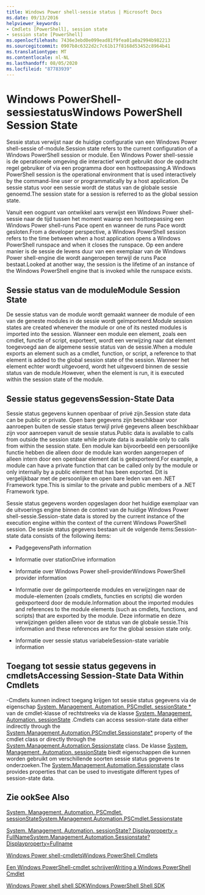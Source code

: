 ```yaml
---
title: Windows Power shell-sessie status | Microsoft Docs
ms.date: 09/13/2016
helpviewer_keywords:
- Cmdlets [PowerShell], session state
- session state [PowerShell]
ms.openlocfilehash: 7436e3ebd0e099ead81f9fea01a0a2994b982213
ms.sourcegitcommit: 0907b8c6322d2c7c61b17f8168d53452c8964b41
ms.translationtype: MT
ms.contentlocale: nl-NL
ms.lasthandoff: 08/05/2020
ms.locfileid: "87783939"
---
```

# <a name="windows-powershell-session-state"></a><span data-ttu-id="1a7c0-102">Windows PowerShell-sessiestatus</span><span class="sxs-lookup"><span data-stu-id="1a7c0-102">Windows PowerShell Session State</span></span>

<span data-ttu-id="1a7c0-103">Sessie status verwijst naar de huidige configuratie van een Windows Power shell-sessie of-module.</span><span class="sxs-lookup"><span data-stu-id="1a7c0-103">Session state refers to the current configuration of a Windows PowerShell session or module.</span></span> <span data-ttu-id="1a7c0-104">Een Windows Power shell-sessie is de operationele omgeving die interactief wordt gebruikt door de opdracht regel gebruiker of via een programma door een hosttoepassing.</span><span class="sxs-lookup"><span data-stu-id="1a7c0-104">A Windows PowerShell session is the operational environment that is used interactively by the command-line user or programmatically by a host application.</span></span> <span data-ttu-id="1a7c0-105">De sessie status voor een sessie wordt de status van de globale sessie genoemd.</span><span class="sxs-lookup"><span data-stu-id="1a7c0-105">The session state for a session is referred to as the global session state.</span></span>

<span data-ttu-id="1a7c0-106">Vanuit een oogpunt van ontwikkel aars verwijst een Windows Power shell-sessie naar de tijd tussen het moment waarop een hosttoepassing een Windows Power shell-runs Pace opent en wanneer de runs Pace wordt gesloten.</span><span class="sxs-lookup"><span data-stu-id="1a7c0-106">From a developer perspective, a Windows PowerShell session refers to the time between when a host application opens a Windows PowerShell runspace and when it closes the runspace.</span></span> <span data-ttu-id="1a7c0-107">Op een andere manier is de sessie de levens duur van een exemplaar van de Windows Power shell-engine die wordt aangeroepen terwijl de runs Pace bestaat.</span><span class="sxs-lookup"><span data-stu-id="1a7c0-107">Looked at another way, the session is the lifetime of an instance of the Windows PowerShell engine that is invoked while the runspace exists.</span></span>

## <a name="module-session-state"></a><span data-ttu-id="1a7c0-108">Sessie status van de module</span><span class="sxs-lookup"><span data-stu-id="1a7c0-108">Module Session State</span></span>

<span data-ttu-id="1a7c0-109">De sessie status van de module wordt gemaakt wanneer de module of een van de geneste modules in de sessie wordt geïmporteerd.</span><span class="sxs-lookup"><span data-stu-id="1a7c0-109">Module session states are created whenever the module or one of its nested modules is imported into the session.</span></span> <span data-ttu-id="1a7c0-110">Wanneer een module een element, zoals een cmdlet, functie of script, exporteert, wordt een verwijzing naar dat element toegevoegd aan de algemene sessie status van de sessie.</span><span class="sxs-lookup"><span data-stu-id="1a7c0-110">When a module exports an element such as a cmdlet, function, or script, a reference to that element is added to the global session state of the session.</span></span> <span data-ttu-id="1a7c0-111">Wanneer het element echter wordt uitgevoerd, wordt het uitgevoerd binnen de sessie status van de module.</span><span class="sxs-lookup"><span data-stu-id="1a7c0-111">However, when the element is run, it is executed within the session state of the module.</span></span>

## <a name="session-state-data"></a><span data-ttu-id="1a7c0-112">Sessie status gegevens</span><span class="sxs-lookup"><span data-stu-id="1a7c0-112">Session-State Data</span></span>

<span data-ttu-id="1a7c0-113">Sessie status gegevens kunnen openbaar of privé zijn.</span><span class="sxs-lookup"><span data-stu-id="1a7c0-113">Session state data can be public or private.</span></span> <span data-ttu-id="1a7c0-114">Open bare gegevens zijn beschikbaar voor aanroepen buiten de sessie status terwijl privé gegevens alleen beschikbaar zijn voor aanroepen vanuit de sessie status.</span><span class="sxs-lookup"><span data-stu-id="1a7c0-114">Public data is available to calls from outside the session state while private data is available only to calls from within the session state.</span></span> <span data-ttu-id="1a7c0-115">Een module kan bijvoorbeeld een persoonlijke functie hebben die alleen door de module kan worden aangeroepen of alleen intern door een openbaar element dat is geëxporteerd.</span><span class="sxs-lookup"><span data-stu-id="1a7c0-115">For example, a module can have a private function that can be called only by the module or only internally by a public element that has been exported.</span></span> <span data-ttu-id="1a7c0-116">Dit is vergelijkbaar met de persoonlijke en open bare leden van een .NET Framework type.</span><span class="sxs-lookup"><span data-stu-id="1a7c0-116">This is similar to the private and public members of a .NET Framework type.</span></span>

<span data-ttu-id="1a7c0-117">Sessie status gegevens worden opgeslagen door het huidige exemplaar van de uitvoerings engine binnen de context van de huidige Windows Power shell-sessie.</span><span class="sxs-lookup"><span data-stu-id="1a7c0-117">Session-state data is stored by the current instance of the execution engine within the context of the current Windows PowerShell session.</span></span> <span data-ttu-id="1a7c0-118">De sessie status gegevens bestaan uit de volgende items:</span><span class="sxs-lookup"><span data-stu-id="1a7c0-118">Session-state data consists of the following items:</span></span>

- <span data-ttu-id="1a7c0-119">Padgegevens</span><span class="sxs-lookup"><span data-stu-id="1a7c0-119">Path information</span></span>

- <span data-ttu-id="1a7c0-120">Informatie over station</span><span class="sxs-lookup"><span data-stu-id="1a7c0-120">Drive information</span></span>

- <span data-ttu-id="1a7c0-121">Informatie over Windows Power shell-provider</span><span class="sxs-lookup"><span data-stu-id="1a7c0-121">Windows PowerShell provider information</span></span>

- <span data-ttu-id="1a7c0-122">Informatie over de geïmporteerde modules en verwijzingen naar de module-elementen (zoals cmdlets, functies en scripts) die worden geëxporteerd door de module.</span><span class="sxs-lookup"><span data-stu-id="1a7c0-122">Information about the imported modules and references to the module elements (such as cmdlets, functions, and scripts) that are exported by the module.</span></span> <span data-ttu-id="1a7c0-123">Deze informatie en deze verwijzingen gelden alleen voor de status van de globale sessie.</span><span class="sxs-lookup"><span data-stu-id="1a7c0-123">This information and these references are for the global session state only.</span></span>

- <span data-ttu-id="1a7c0-124">Informatie over sessie status variabele</span><span class="sxs-lookup"><span data-stu-id="1a7c0-124">Session-state variable information</span></span>

## <a name="accessing-session-state-data-within-cmdlets"></a><span data-ttu-id="1a7c0-125">Toegang tot sessie status gegevens in cmdlets</span><span class="sxs-lookup"><span data-stu-id="1a7c0-125">Accessing Session-State Data Within Cmdlets</span></span>

<span data-ttu-id="1a7c0-126">-Cmdlets kunnen indirect toegang krijgen tot sessie status gegevens via de eigenschap [System. Management. Automation. PSCmdlet. sessionState \*](/dotnet/api/System.Management.Automation.PSCmdlet.SessionState) van de cmdlet-klasse of rechtstreeks via de klasse [System. Management. Automation. sessionState](/dotnet/api/System.Management.Automation.SessionState) .</span><span class="sxs-lookup"><span data-stu-id="1a7c0-126">Cmdlets can access session-state data either indirectly through the [System.Management.Automation.PSCmdlet.Sessionstate\*](/dotnet/api/System.Management.Automation.PSCmdlet.SessionState) property of the cmdlet class or directly through the [System.Management.Automation.Sessionstate](/dotnet/api/System.Management.Automation.SessionState) class.</span></span> <span data-ttu-id="1a7c0-127">De klasse [System. Management. Automation. sessionState](/dotnet/api/System.Management.Automation.SessionState) biedt eigenschappen die kunnen worden gebruikt om verschillende soorten sessie status gegevens te onderzoeken.</span><span class="sxs-lookup"><span data-stu-id="1a7c0-127">The [System.Management.Automation.Sessionstate](/dotnet/api/System.Management.Automation.SessionState) class provides properties that can be used to investigate different types of session-state data.</span></span>

## <a name="see-also"></a><span data-ttu-id="1a7c0-128">Zie ook</span><span class="sxs-lookup"><span data-stu-id="1a7c0-128">See Also</span></span>

[<span data-ttu-id="1a7c0-129">System. Management. Automation. PSCmdlet. sessionState</span><span class="sxs-lookup"><span data-stu-id="1a7c0-129">System.Management.Automation.PSCmdlet.Sessionstate</span></span>](/dotnet/api/System.Management.Automation.PSCmdlet.SessionState)

[<span data-ttu-id="1a7c0-130">System. Management. Automation. sessionState? Displayproperty = FullName</span><span class="sxs-lookup"><span data-stu-id="1a7c0-130">System.Management.Automation.Sessionstate?Displayproperty=Fullname</span></span>](/dotnet/api/System.Management.Automation.SessionState)

[<span data-ttu-id="1a7c0-131">Windows Power shell-cmdlets</span><span class="sxs-lookup"><span data-stu-id="1a7c0-131">Windows PowerShell Cmdlets</span></span>](./cmdlet-overview.md)

[<span data-ttu-id="1a7c0-132">Een Windows PowerShell-cmdlet schrijven</span><span class="sxs-lookup"><span data-stu-id="1a7c0-132">Writing a Windows PowerShell Cmdlet</span></span>](./writing-a-windows-powershell-cmdlet.md)

[<span data-ttu-id="1a7c0-133">Windows Power shell shell SDK</span><span class="sxs-lookup"><span data-stu-id="1a7c0-133">Windows PowerShell Shell SDK</span></span>](../windows-powershell-reference.md)
